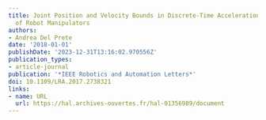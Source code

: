 ```yaml
---
title: Joint Position and Velocity Bounds in Discrete-Time Acceleration / Torque Control
  of Robot Manipulators
authors:
- Andrea Del Prete
date: '2018-01-01'
publishDate: '2023-12-31T13:16:02.970556Z'
publication_types:
- article-journal
publication: '*IEEE Robotics and Automation Letters*'
doi: 10.1109/LRA.2017.2738321
links:
- name: URL
  url: https://hal.archives-ouvertes.fr/hal-01356989/document
---
```

